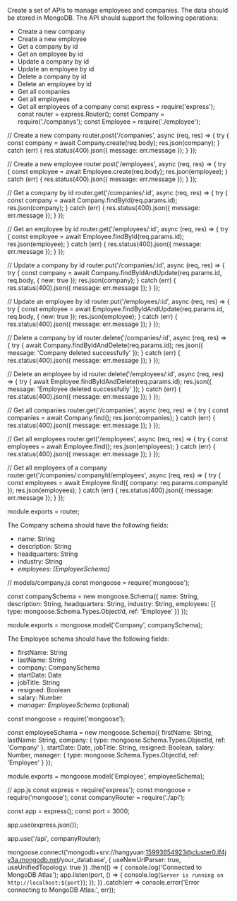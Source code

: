 Create a set of APIs to manage employees and companies. The data should be stored in MongoDB. The API should support the following operations:

- Create a new company
- Create a new employee
- Get a company by id
- Get an employee by id
- Update a company by id
- Update an employee by id
- Delete a company by id
- Delete an employee by id
- Get all companies
- Get all employees
- Get all employees of a company
const express = require('express');
const router = express.Router();
const Company = require('./companys');
const Employee = require('./employee');




// Create a new company
router.post('/companies', async (req, res) => {
  try {
    const company = await Company.create(req.body);
    res.json(company);
  } catch (err) {
    res.status(400).json({ message: err.message });
  }
});

// Create a new employee
router.post('/employees', async (req, res) => {
  try {
    const employee = await Employee.create(req.body);
    res.json(employee);
  } catch (err) {
    res.status(400).json({ message: err.message });
  }
});

// Get a company by id
router.get('/companies/:id', async (req, res) => {
  try {
    const company = await Company.findById(req.params.id);
    res.json(company);
  } catch (err) {
    res.status(400).json({ message: err.message });
  }
});

// Get an employee by id
router.get('/employees/:id', async (req, res) => {
  try {
    const employee = await Employee.findById(req.params.id);
    res.json(employee);
  } catch (err) {
    res.status(400).json({ message: err.message });
  }
});

// Update a company by id
router.put('/companies/:id', async (req, res) => {
  try {
    const company = await Company.findByIdAndUpdate(req.params.id, req.body, { new: true });
    res.json(company);
  } catch (err) {
    res.status(400).json({ message: err.message });
  }
});

// Update an employee by id
router.put('/employees/:id', async (req, res) => {
  try {
    const employee = await Employee.findByIdAndUpdate(req.params.id, req.body, { new: true });
    res.json(employee);
  } catch (err) {
    res.status(400).json({ message: err.message });
  }
});

// Delete a company by id
router.delete('/companies/:id', async (req, res) => {
  try {
    await Company.findByIdAndDelete(req.params.id);
    res.json({ message: 'Company deleted successfully' });
  } catch (err) {
    res.status(400).json({ message: err.message });
  }
});

// Delete an employee by id
router.delete('/employees/:id', async (req, res) => {
  try {
    await Employee.findByIdAndDelete(req.params.id);
    res.json({ message: 'Employee deleted successfully' });
  } catch (err) {
    res.status(400).json({ message: err.message });
  }
});

// Get all companies
router.get('/companies', async (req, res) => {
  try {
    const companies = await Company.find();
    res.json(companies);
  } catch (err) {
    res.status(400).json({ message: err.message });
  }
});

// Get all employees
router.get('/employees', async (req, res) => {
  try {
    const employees = await Employee.find();
    res.json(employees);
  } catch (err) {
    res.status(400).json({ message: err.message });
  }
});

// Get all employees of a company
router.get('/companies/:companyId/employees', async (req, res) => {
  try {
    const employees = await Employee.find({ company: req.params.companyId });
    res.json(employees);
  } catch (err) {
    res.status(400).json({ message: err.message });
  }
});

module.exports = router;








The Company schema should have the following fields:

- name: String
- description: String
- headquarters: String
- industry: String
- _employees: [EmployeeSchema]_

// models/company.js
const mongoose = require('mongoose');

const companySchema = new mongoose.Schema({
  name: String,
  description: String,
  headquarters: String,
  industry: String,
  employees: [{ type: mongoose.Schema.Types.ObjectId, ref: 'Employee' }]
});

module.exports = mongoose.model('Company', companySchema);






The Employee schema should have the following fields:

- firstName: String
- lastName: String
- company: CompanySchema
- startDate: Date
- jobTitle: String
- resigned: Boolean
- salary: Number
- _manager: EmployeeSchema_ (optional)

const mongoose = require('mongoose');

const employeeSchema = new mongoose.Schema({
  firstName: String,
  lastName: String,
  company: { type: mongoose.Schema.Types.ObjectId, ref: 'Company' },
  startDate: Date,
  jobTitle: String,
  resigned: Boolean,
  salary: Number,
  manager: { type: mongoose.Schema.Types.ObjectId, ref: 'Employee' }
});

module.exports = mongoose.model('Employee', employeeSchema);









// app.js
const express = require('express');
const mongoose = require('mongoose');
const companyRouter = require('./api');

const app = express();
const port = 3000;

app.use(express.json());

app.use('/api', companyRouter);

mongoose.connect('mongodb+srv://hangyuan:15993654923@cluster0.lf4jy3a.mongodb.net/your_database', 
{ useNewUrlParser: true, useUnifiedTopology: true })
  .then(() => {
    console.log('Connected to MongoDB Atlas');
    app.listen(port, () => {
      console.log(`Server is running on http://localhost:${port}`);
    });
  })
  .catch(err => console.error('Error connecting to MongoDB Atlas:', err));


